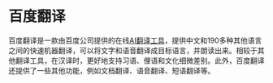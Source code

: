 # 百度翻译

百度翻译是一款由百度公司提供的在线<a href="https://ai-bot.cn/best-ai-translation-tools/">AI翻译工具</a>，提供中文和190多种其他语言之间的快速机器翻译，可以将文字和语音翻译成目标语言，并朗读出来。相较于其他翻译工具，在汉译时，更好地支持习语、俚语和文化细微差别。此外，百度翻译还提供了一些其他功能，例如文档翻译、语音翻译、短语翻译等。